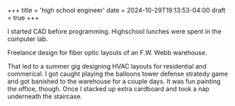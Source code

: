 +++
title = 'high school engineer'
date = 2024-10-29T19:13:53-04:00
draft = true
+++

I started CAD before programming. Highschool lunches were spent in the computer lab.

Freelance design for fiber optic layouts of an F.W. Webb warehouse. 

That led to a summer gig designing HVAC layouts for residential and commerical. I got caught playing the balloons tower defense stratedy game and got banished to the warehouse for a couple days. It was fun painting the office, though. Once I stacked up extra cardboard and took a nap underneath the staircase. 
